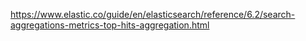 https://www.elastic.co/guide/en/elasticsearch/reference/6.2/search-aggregations-metrics-top-hits-aggregation.html